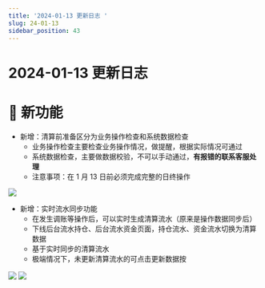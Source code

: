 ```yaml
---
title: '2024-01-13 更新日志 '
slug: 24-01-13
sidebar_position: 43
---
```



# 2024-01-13 更新日志 

# 🎉 新功能

- 新增：清算前准备区分为业务操作检查和系统数据检查
    - 业务操作检查主要检查业务操作情况，做提醒，根据实际情况可通过
    - 系统数据检查，主要做数据校验，不可以手动通过，<b>有报错的联系客服处理</b>
    - 注意事项：在 1 月 13 日前必须完成完整的日终操作

<img src="/assets/LbfXbT2aZoqCRzx309yc1JjBnHb.png" src-width="3496" src-height="1734" align="center"/>

- 新增：实时流水同步功能
    - 在发生调账等操作后，可以实时生成清算流水（原来是操作数据同步后）
    - 下线后台流水持仓、后台流水资金页面，持仓流水、资金流水切换为清算数据
    - 基于实时同步的清算流水
    - 极端情况下，未更新清算流水的可点击更新数据按

<img src="/assets/ZLQib4SZ2o93unxIW5icr7cKnhf.png" src-width="3496" src-height="1734" align="center"/>

<img src="/assets/A6xibe10xoIjQux7WQxcRjINnUg.png" src-width="3496" src-height="1734" align="center"/>

